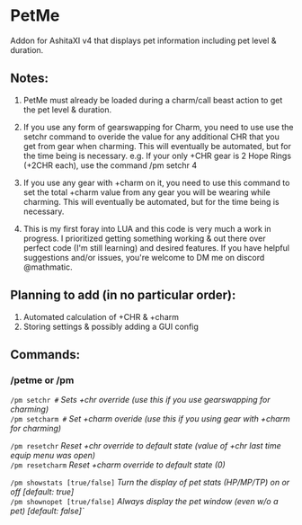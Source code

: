 # PetMe
Addon for AshitaXI v4 that displays pet information including pet level &amp; duration.

## Notes:
1)	PetMe must already be loaded during a charm/call beast action to get the pet level & duration.
2)	If you use any form of gearswapping for Charm, you need to use use the setchr command to overide
	the value for any additional CHR that you get from gear when charming. This will eventually be
	automated, but for the time being is necessary.
		e.g. If your only +CHR gear is 2 Hope Rings (+2CHR each), use the command /pm setchr 4
3)  If you use any gear with +charm on it, you need to use this command to set the total +charm value
	from any gear you will be wearing while charming. This will eventually be automated, but for the
	time being is necessary.

4)  This is my first foray into LUA and this code is very much a work in progress. I prioritized
	getting something working & out there over perfect code (I'm still learning) and desired features. If
	you have helpful suggestions and/or issues, you're welcome to DM me on discord @mathmatic.

## Planning to add (in no particular order):
1) Automated calculation of +CHR & +charm
2) Storing settings & possibly adding a GUI config

## Commands:
### /petme or /pm
 `/pm setchr #` *Sets +chr override (use this if you use gearswapping for charming)*  
 `/pm setcharm #` *Set +charm overide (use this if you using gear with +charm for charming)*  

 `/pm resetchr`  *Reset +chr override to default state (value of +chr last time equip menu was open)*  
 `/pm resetcharm`  *Reset +charm override to default state (0)*  

 `/pm showstats [true/false]`  *Turn the display of pet stats (HP/MP/TP) on or off [default: true]*  
 `/pm shownopet [true/false]`  *Always display the pet window (even w/o a pet) [default: false]`*  